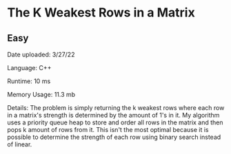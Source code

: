 
# The K Weakest Rows in a Matrix

## Easy

Date uploaded: 3/27/22

Language: C++

Runtime: 10 ms

Memory Usage: 11.3 mb

Details: The problem is simply returning the k weakest rows where each row in a matrix's strength is determined by the amount of 1's in it. My algorithm uses a priority queue heap to store and order all rows in the matrix and then pops k amount of rows from it. This isn't the most optimal because it is possible to determine the strength of each row using binary search instead of linear.
